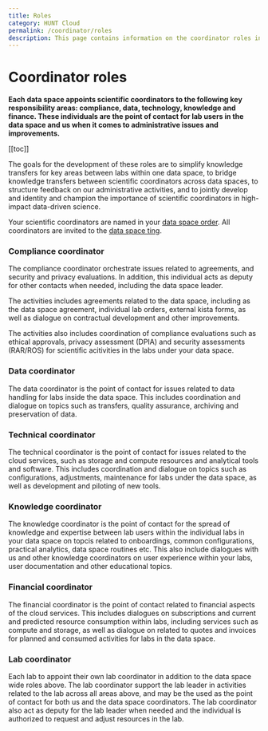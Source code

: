 ```yaml
---
title: Roles
category: HUNT Cloud
permalink: /coordinator/roles
description: This page contains information on the coordinator roles in HUNT Cloud.
---
```


# Coordinator roles

**Each data space appoints scientific coordinators to the following key responsibility areas: compliance, data, technology, knowledge and finance. These individuals are the point of contact for lab users in the data space and us when it comes to administrative issues and improvements.**


[[toc]]

The goals for the development of these roles are to simplify knowledge transfers for key areas between labs within one data space, to bridge knowledge transfers between scientific coordinators across data spaces, to structure feedback on our administrative activities, and to jointly develop and identity and champion the importance of scientific coordinators in high-impact data-driven science.

Your scientific coordinators are named in your [data space order](/agreements/overview/#data-space-order). All coordinators are invited to the [data space ting](/tingweek/#data-space-ting).

### Compliance coordinator

The compliance coordinator orchestrate  issues related to agreements, and security and privacy evaluations. In addition, this individual acts as deputy for other contacts when needed, including the data space leader.

The activities includes agreements related to the data space, including as the data space agreement, individual lab orders, external kista forms, as well as dialogue on contractual development and other improvements. 

The activities also includes coordination of compliance evaluations such as ethical approvals, privacy assessment (DPIA) and security assessments (RAR/ROS)  for scientific acitivities in the labs under your data space.


### Data coordinator

The data coordinator is the point of contact for issues related to data handling for labs inside the data space. This includes coordination and dialogue on  topics such as transfers, quality assurance, archiving and preservation of data. 

### Technical coordinator

The technical coordinator is the point of contact for issues related to the cloud services, such as storage and compute resources and analytical tools and software. This includes coordination and dialogue on topics such as configurations, adjustments, maintenance for labs under the data space, as well as development and piloting of new tools.

### Knowledge coordinator

The knowledge coordinator is the point of contact for the spread of knowledge and expertise between lab users within the individual labs in your data space on topcis related to onboardings, common configurations, practical analytics, data space routines etc. This also include dialogues with us and other knowledge coordinators on user experience within your labs, user documentation and other educational topics.

### Financial coordinator

The financial coordinator is the point of contact related to financial aspects of the cloud services. This includes dialogues on subscriptions and current and predicted resource consumption within labs, including services such as compute and storage, as well as dialogue on related to quotes and invoices for planned and consumed activities for labs in the data space. 

### Lab coordinator

Each lab to appoint their own lab coordinator in addition to the data space wide roles above. The lab coordinator support the lab leader in activities related to the lab across all areas above, and may be the used as the point of contact for both us and the data space coordinators. The lab coordinator also act as deputy for the lab leader when needed and the individual is authorized to request and adjust resources in the lab.

